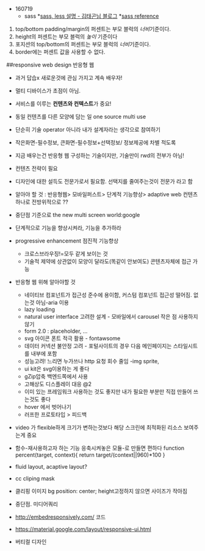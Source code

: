 - 160719
    + sass
        *[sass, less 설명 - 김태곤님 블로그](https://taegon.kim/archives/3667) 
        *[sass reference](http://sass-lang.com/documentation/file.SASS_REFERENCE.html#control_directives)

1. top/bottom padding/margin의 퍼센트는 부모 블럭의 ​*너비*​ 기준이다.
2. height의 퍼센트는 부모 블럭의 ​*높이*​ 기준이다
3. 포지션의 top/bottom의 퍼센트는 부모 블럭의 ​*너비*​ 기준이다.
4.  border에는 퍼센트 값을 사용할 수 없다.

##responsive web design 반응형 웹
- 과거 답습x 새로운것에 관심 가지고 계속 배우자!
- 멀티 디바이스가 초점이 아님. 
- 서비스를 이루는 **컨텐츠와 컨텍스트**가 중요!
- 동일 컨텐츠를 다른 모양에 담는 일 one source multi use
- 단순히 기술 operator 아니라 내가 설계자라는 생각으로 참여하기
- 작은화면-필수정보, 큰화면-필수정보+선택정보/ 정보제공에 차별 적도록
- 지금 배우는건 반응형 웹 구성하는 기술이지만, 기술만이 rwd의 전부가 아님!
- 컨텐츠 전략이 필요
- 디자인에 대한 설득도 전문가로서 필요함. 선택지를 줄여주는것이 전문가 라고 함
- 알아야 할 것 : 반응형웹> 모바일퍼스트> 단계적 기능향상> adaptive web 컨텐츠 하나로 전방위적으로 ??
- 중단점 기준으로 the new multi screen world:google
- 단계적으로 기능을 향상시켜라, 기능을 추가하라

- progressive enhancement 점진적 기능향상
    + 크로스브라우징!=모두 같게 보이는 것
    + 기술적 제약에 상관없이 모양이 달라도(똑같이 안보여도) 콘텐츠자체에 접근 가능


- 반응형 웹 위해 알아야할 것
    - 네이티브 컴포넌트가 접근성 준수에 용이함, 커스텀 컴포넌트 접근성 떨어짐. 없는것 아님-aria 이용
    - lazy loading
    - natural user interface 고려한 설계 - 모바일에서 carousel 작은 점 사용하지 않기
    - form 2.0 : placeholder, ...
    - svg 아이콘 폰트 적극 활용 - fontawsome
    - 데이터 커넥션 불안정 고려 - 포털사이트의 경우 다음 메인페이지는 스타일시트를 내부에 포함
    - 성능고려! 느리면 누가쓰나 http 요청 회수 줄임 -img sprite,  
    - ui kit은 svg이용하는 게 좋다
    - gZip압축 백엔드쪽에서 사용
    - 고해상도 디스플레이 대응 @2
    - 이미 있는 프레임워크 사용하는 것도 좋지만 내가 필요한 부분만 직접 만들어 쓰는것도 좋다
    - hover 에서 벗어나기
    - 러프한 프로토타입 > 피드백 

- video 가 flexible하게 크기가 변하는것보다 해당 스크린에 최적화된 리소스 보여주는게 중요

- 함수-재사용하고자 하는 기능 응축시켜놓은 모듈-로 만들면 편하다 function percent(target, context){
return target/(context||960)*100
}

- fluid layout, acaptive layout?
- cc cliping mask
- 클리핑 이미지 bg position: center; height고정하지 않으면 사이즈가 작아짐

- 중단점. 미디어쿼리
- http://embedresponsively.com/ 코드
- https://material.google.com/layout/responsive-ui.html

- 버티컬 디자인

